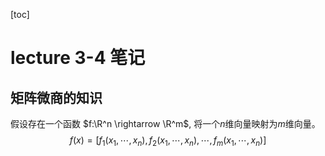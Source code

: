 [toc]
 
# lecture 3-4 笔记

## 矩阵微商的知识

假设存在一个函数 $f:\R^n \rightarrow \R^m$, 将一个$n$维向量映射为$m$维向量。
$$f(x)=[f_1(x_1, \cdots, x_n),f_2(x_1, \cdots, x_n), \cdots, f_m(x_1, \cdots, x_n)]$$



